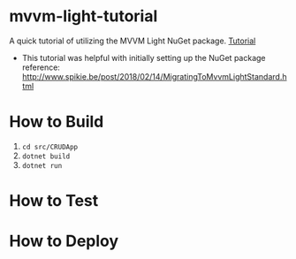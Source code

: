 # mvvm-light-tutorial
A quick tutorial of utilizing the MVVM Light NuGet package. [Tutorial](https://www.dotnetcurry.com/wpf/1037/mvvm-light-wpf-model-view-viewmodel)
* This tutorial was helpful with initially setting up the NuGet package reference: http://www.spikie.be/post/2018/02/14/MigratingToMvvmLightStandard.html

# How to Build
1. `cd src/CRUDApp`
1. `dotnet build`
1. `dotnet run`

# How to Test

# How to Deploy
